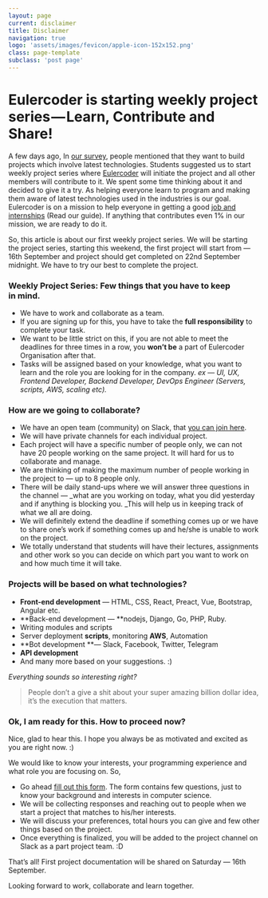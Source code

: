 ```yaml
---
layout: page
current: disclaimer
title: Disclaimer
navigation: true
logo: 'assets/images/fevicon/apple-icon-152x152.png'
class: page-template
subclass: 'post page'
---
```


# Eulercoder is starting weekly project series — Learn, Contribute and Share!

A few days ago, In [our survey](https://vikeshtiwari.typeform.com/to/FnRkIU), people mentioned that they want to build projects which involve latest technologies. Students suggested us to start weekly project series where [Eulercoder](/about/) will initiate the project and all other members will contribute to it. We spent some time thinking about it and decided to give it a try. As helping everyone learn to program and making them aware of latest technologies used in the industries is our goal. Eulercoder is on a mission to help everyone in getting a good [job and internships](http://eulercoder.me/2017/07/summer-internship-ultimate-guide/) (Read our guide). If anything that contributes even 1% in our mission, we are ready to do it.

So, this article is about our first weekly project series. We will be starting the project series, starting this weekend, the first project will start from — 16th September and project should get completed on 22nd September midnight. We have to try our best to complete the project.

### Weekly Project Series: Few things that you have to keep in mind.

  * We have to work and collaborate as a team.
  * If you are signing up for this, you have to take the **full responsibility** to complete your task.
  * We want to be little strict on this, if you are not able to meet the deadlines for three times in a row, you **won’t be** a part of Eulercoder Organisation after that.
  * Tasks will be assigned based on your knowledge, what you want to learn and the role you are looking for in the company. _ex — UI, UX, Frontend Developer, Backend Developer, DevOps Engineer (Servers, scripts, AWS, scaling etc)._

### How are we going to collaborate?

  * We have an open team (community) on Slack, that [you can join here](http://bit.ly/EulercoderOnSlack).
  * We will have private channels for each individual project.
  * Each project will have a specific number of people only, we can not have 20 people working on the same project. It will hard for us to collaborate and manage.
  * We are thinking of making the maximum number of people working in the project to — up to 8 people only.
  * There will be daily stand-ups where we will answer three questions in the channel — _what are you working on today, what you did yesterday and if anything is blocking you. _This will help us in keeping track of what we all are doing.
  * We will definitely extend the deadline if something comes up or we have to share one’s work if something comes up and he/she is unable to work on the project.
  * We totally understand that students will have their lectures, assignments and other work so you can decide on which part you want to work on and how much time it will take.

### Projects will be based on what technologies?

  * **Front-end development** — HTML, CSS, React, Preact, Vue, Bootstrap, Angular etc.
  * **Back-end development — **nodejs, Django, Go, PHP, Ruby.
  * Writing modules and scripts
  * Server deployment **scripts**, monitoring **AWS**, Automation
  * **Bot development **— Slack, Facebook, Twitter, Telegram
  * **API development**
  * And many more based on your suggestions. :)

_Everything sounds so interesting right?_

> People don’t a give a shit about your super amazing billion dollar idea, it’s the execution that matters.

### Ok, I am ready for this. How to proceed now?

Nice, glad to hear this. I hope you always be as motivated and excited as you are right now. :)

We would like to know your interests, your programming experience and what role you are focusing on. So,

  * Go ahead [fill out this form](https://vikeshtiwari.typeform.com/to/hEMM6g). The form contains few questions, just to know your background and interests in computer science.
  * We will be collecting responses and reaching out to people when we start a project that matches to his/her interests.
  * We will discuss your preferences, total hours you can give and few other things based on the project.
  * Once everything is finalized, you will be added to the project channel on Slack as a part project team. :D

That’s all! First project documentation will be shared on Saturday — 16th September.

Looking forward to work, collaborate and learn together.
